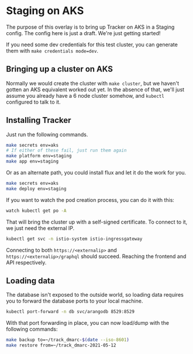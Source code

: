 # Staging on AKS

The purpose of this overlay is to bring up Tracker on AKS in a Staging config. The config here is just a draft. We're just getting started!

If you need some dev credentials for this test cluster, you can generate them with `make credentials mode=dev`.

## Bringing up a cluster on AKS

Normally we would create the cluster with `make cluster`, but we haven't gotten an AKS equivalent worked out yet. In the absence of that, we'll just assume you already have a 6 node cluster somehow, and `kubectl` configured to talk to it.

## Installing Tracker

Just run the following commands.

```sh
make secrets env=aks
# If either of these fail, just run them again
make platform env=staging
make app env=staging
```
Or as an alternate path, you could install flux and let it do the work for you.

```sh
make secrets env=aks
make deploy env=staging
```

If you want to watch the pod creation process, you can do it with this:

```sh
watch kubectl get po -A
```

That will bring the cluster up with a self-signed certificate. To connect to it, we just need the external IP.

```sh
kubectl get svc -n istio-system istio-ingressgateway
```

Connecting to both `https://<externalip>` and `https://<externalip>/graphql` should succeed. Reaching the frontend and API respectively.

## Loading data

The database isn't exposed to the outside world, so loading data requires you to forward the database ports to your local machine.

```sh
kubectl port-forward -n db svc/arangodb 8529:8529
```

With that port forwarding in place, you can now load/dump with the following commands:

```sh
make backup to=~/track_dmarc-$(date --iso-8601)
make restore from=~/track_dmarc-2021-05-12
```
